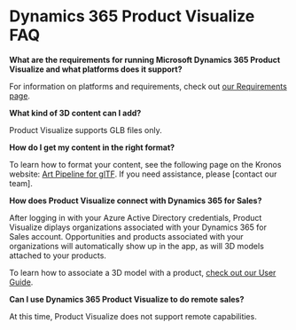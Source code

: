 
# Dynamics 365 Product Visualize FAQ

**What are the requirements for running Microsoft Dynamics 365 Product Visualize and what platforms does it support?**

For information on platforms and requirements, check out [our Requirements page](requirements.md).

**What kind of 3D content can I add?**

Product Visualize supports GLB files only.

**How do I get my content in the right format?**

To learn how to format your content, see the following page on the Kronos website: [Art Pipeline for glTF](https://go.microsoft.com/fwlink/p/?linkid=2083000). If you need assistance, please [contact our team].

**How does Product Visualize connect with Dynamics 365 for Sales?**

After logging in with your Azure Active Directory credentials, Product Visualize diplays organizations associated with your Dynamics 365 for Sales account. Opportunities and products associated with your organizations will automatically show up in the app, as will 3D models attached to your products.

To learn how to associate a 3D model with a product, [check out our User Guide](user-guide.md).
	
**Can I use Dynamics 365 Product Visualize to do remote sales?**

At this time, Product Visualize does not support remote capabilities.


